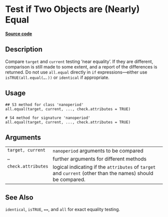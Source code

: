 

# Test if Two Objects are (Nearly) Equal

[**Source code**](https://github.com/eddelbuettel/nanotime/tree/master/R/#L)

## Description

Compare <code>target</code> and <code>current</code> testing ‘near
equality’. If they are different, comparison is still made to some
extent, and a report of the differences is returned. Do not use
<code>all.equal</code> directly in <code>if</code> expressions—either
use <code>isTRUE(all.equal(….))</code> or <code>identical</code> if
appropriate.

## Usage

<pre><code class='language-R'>## S3 method for class 'nanoperiod'
all.equal(target, current, ..., check.attributes = TRUE)

# S4 method for signature 'nanoperiod'
all.equal(target, current, ..., check.attributes = TRUE)
</code></pre>

## Arguments

<table role="presentation">
<tr>
<td style="white-space: nowrap; font-family: monospace; vertical-align: top">
<code id="target">target</code>, <code id="current">current</code>
</td>
<td>
<code>nanoperiod</code> arguments to be compared
</td>
</tr>
<tr>
<td style="white-space: nowrap; font-family: monospace; vertical-align: top">
<code id="...">…</code>
</td>
<td>
further arguments for different methods
</td>
</tr>
<tr>
<td style="white-space: nowrap; font-family: monospace; vertical-align: top">
<code id="check.attributes">check.attributes</code>
</td>
<td>
logical indicating if the <code>attributes</code> of <code>target</code>
and <code>current</code> (other than the names) should be compared.
</td>
</tr>
</table>

## See Also

<code>identical</code>, <code>isTRUE</code>, <code>==</code>, and
<code>all</code> for exact equality testing.
